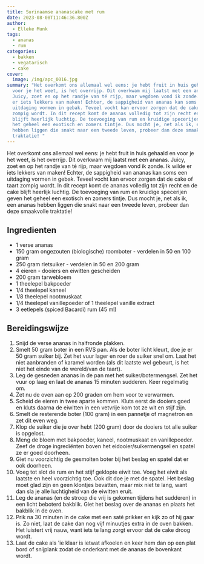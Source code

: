 ```yaml
---
title: Surinaamse ananascake met rum
date: 2023-08-08T11:46:36.800Z
author:
  - Elleke Munk
tags:
  - ananas
  - rum
categories:
  - bakken
  - vegatarisch
  - cake
cover:
  image: /img/apc_0016.jpg
summary: "Het overkomt ons allemaal wel eens: je hebt fruit in huis gehaald en
  voor je het weet, is het overrijp. Dit overkwam mij laatst met een ananas.
  Juicy, zoet en op het randje van té rijp, maar wegdoen vond ik zonde. Ik wilde
  er iets lekkers van maken! Echter, de sappigheid van ananas kan soms een
  uitdaging vormen in gebak. Teveel vocht kan ervoor zorgen dat de cake of taart
  zompig wordt. In dit recept komt de ananas volledig tot zijn recht en de cake
  blijft heerlijk luchtig. De toevoeging van rum en kruidige specerijen geven
  het geheel een exotisch en zomers tintje. Dus mocht je, net als ik, een ananas
  hebben liggen die snakt naar een tweede leven, probeer dan deze smaakvolle
  traktatie! "
---
```

Het overkomt ons allemaal wel eens: je hebt fruit in huis gehaald en voor je het weet, is het overrijp. Dit overkwam mij laatst met een ananas. Juicy, zoet en op het randje van té rijp, maar wegdoen vond ik zonde. Ik wilde er iets lekkers van maken! Echter, de sappigheid van ananas kan soms een uitdaging vormen in gebak. Teveel vocht kan ervoor zorgen dat de cake of taart zompig wordt. In dit recept komt de ananas volledig tot zijn recht en de cake blijft heerlijk luchtig. De toevoeging van rum en kruidige specerijen geven het geheel een exotisch en zomers tintje. Dus mocht je, net als ik, een ananas hebben liggen die snakt naar een tweede leven, probeer dan deze smaakvolle traktatie! 


## Ingredienten

* 1 verse ananas
* 150 gram ongezouten (biologische) roomboter - verdelen in 50 en 100 gram
* 250 gram rietsuiker - verdelen in 50 en 200 gram
* 4 eieren - dooiers en eiwitten gescheiden
* 200 gram tarwebloem
* 1 theelepel bakpoeder
* 1/4 theelepel kaneel
* 1/8 theelepel nootmuskaat
* 1/4 theelepel vanillepoeder of 1 theelepel vanille extract
* 3 eetlepels (spiced Bacardi) rum (45 ml)

## Bereidingswijze

1. Snijd de verse ananas in halfronde plakken. 
2. Smelt 50 gram boter in een RVS pan. Als de boter licht kleurt, doe je er 50 gram suiker bij. Zet het vuur lager en roer de suiker snel om. Laat het niet aanbranden of karamel worden (als dit laatste wel gebeurt, is het niet het einde van de wereld/van de taart). 
3. Leg de gesneden ananas in de pan met het suiker/botermengsel. Zet het vuur op laag en laat de ananas 15 minuten sudderen. Keer regelmatig om.
4. Zet nu de oven aan op 200 graden om hem voor te verwarmen.
5. Scheid de eieren in twee aparte kommen. Kluts eerst de dooiers goed en kluts daarna de eiwitten in een vetvrije kom tot ze wit en stijf zijn. 
6. Smelt de resterende boter (100 gram) in een pannetje of magnetron en zet dit even weg.
7. Klop de suiker die je over hebt (200 gram) door de dooiers tot alle suiker is opgelost.
8. Meng de bloem met bakpoeder, kaneel, nootmuskaat en vanillepoeder. Zeef de droge ingrediënten boven het eidooier/suikermengsel en spatel ze er goed doorheen.
9. Giet nu voorzichtig de gesmolten boter bij het beslag en spatel dat er ook doorheen.
10. Voeg tot slot de rum en het stijf geklopte eiwit toe. Voeg het eiwit als laatste en heel voorzichtig toe. Ook dit doe je met de spatel. Het beslag moet glad zijn en geen klontjes bevatten, maar mix niet te lang, want dan sla je alle luchtigheid van de eiwitten eruit.
11. Leg de ananas (en de stroop die vrij is gekomen tijdens het sudderen) in een licht beboterd bakblik.  Giet het beslag over de ananas en plaats het bakblik in de oven.
12. Prik na 30 minuten in de cake met een saté prikker en kijk zo of hij gaar is. Zo niet, laat de cake dan nog vijf minuutjes extra in de oven bakken. Het luistert vrij nauw, want iets te lang zorgt ervoor dat de cake droog wordt.
13. Laat de cake als 'ie klaar is ietwat afkoelen en keer hem dan op een plat bord of snijplank zodat de onderkant met de ananas de bovenkant wordt.